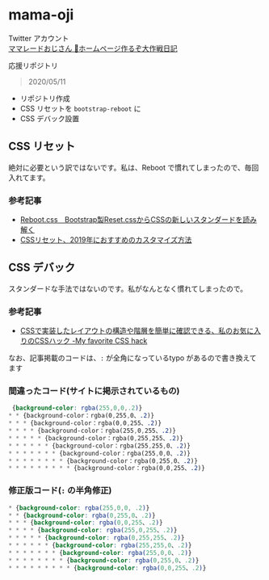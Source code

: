 # mama-oji


Twitter アカウント<br>
[ママレードおじさん 🍊ホームページ作るぞ大作戦日記](https://twitter.com/mikanojisan)


応援リポジトリ


> 2020/05/11

- リポジトリ作成
- CSS リセットを `bootstrap-reboot` に
- CSS デバック設置


## CSS リセット


絶対に必要という訳ではないです。私は、Reboot で慣れてしまったので、毎回入れてます。


### 参考記事

- [Reboot.css　Bootstrap製Reset.cssからCSSの新しいスタンダードを読み解く](https://goodpatch.com/blog/reboot-css/)
- [CSSリセット、2019年におすすめのカスタマイズ方法](https://coliss.com/articles/build-websites/operation/css/my-css-reset-by-ire.html)


## CSS デバック

スタンダードな手法ではないのです。私がなんとなく慣れてしまったので。


### 参考記事

- [CSSで実装したレイアウトの構造や階層を簡単に確認できる、私のお気に入りのCSSハック -My favorite CSS hack](https://coliss.com/articles/build-websites/operation/css/my-favorite-css-hack-by-gajus.html)


なお、記事掲載のコードは、`:` が全角になっているtypo があるので書き換えてます

### 間違ったコード(サイトに掲示されているもの)

``` mistake.css
 {background-color: rgba(255,0,0,.2)}
* * {background-color：rgba(0,255,0、.2)}
* * * {background-color：rgba(0,0,255、.2)}
* * * * {background-color：rgba(255,0,255、.2)}
* * * * * {background-color：rgba(0,255,255、.2)}
* * * * * * {background-color：rgba(255,255,0、.2)}
* * * * * * * {background-color：rgba(255,0,0、.2)}
* * * * * * * * {background-color：rgba(0,255,0、.2)}
* * * * * * * * * {background-color：rgba(0,0,255、.2)}
```

### 修正版コード(`:` の半角修正)

``` fix.css
* {background-color: rgba(255,0,0, .2)}
* * {background-color: rgba(0,255,0、.2)}
* * * {background-color: rgba(0,0,255、.2)}
* * * * {background-color: rgba(255,0,255、.2)}
* * * * * {background-color: rgba(0,255,255、.2)}
* * * * * * {background-color: rgba(255,255,0、.2)}
* * * * * * * {background-color: rgba(255,0,0、.2)}
* * * * * * * * {background-color: rgba(0,255,0、.2)}
* * * * * * * * * {background-color: rgba(0,0,255、.2)}
```
